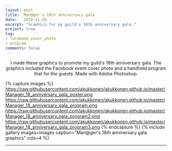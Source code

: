 ```yaml
---
layout: post
title:  Man@ger's 18th anniversary gala
date:   2018-11-28
excerpt: "Graphics for my guild's 18th anniversary gala."
project: true
tag:
- facebook cover photo
- program
comments: false
---
```


<center>I made these graphics to promote my guild's 18th anniversary gala. The graphics included the Facebook event cover photo and a handheld program that for the guests. Made with Adobe Photoshop.</center>

{% capture images %}
	https://raw.githubusercontent.com/akukkonen/akukkonen.github.io/master/Manager_18_anniversary_gala_poster.png
    https://raw.githubusercontent.com/akukkonen/akukkonen.github.io/master/Manager_18_anniversary_gala_program.png
    https://raw.githubusercontent.com/akukkonen/akukkonen.github.io/master/Manager_18_anniversary_gala_program2.png
    https://raw.githubusercontent.com/akukkonen/akukkonen.github.io/master/Manager_18_anniversary_gala_program3.png
{% endcapture %}
{% include gallery images=images caption="Man@ger's 18th anniversary gala graphics" cols=4 %}   

---
